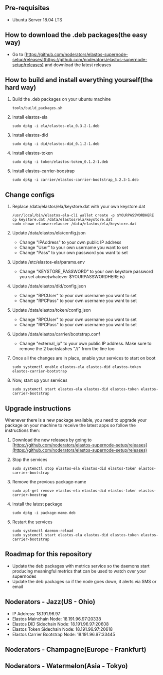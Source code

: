 ## Pre-requisites
- Ubuntu Server 18.04 LTS

## How to download the .deb packages(the easy way)

- Go to [https://github.com/noderators/elastos-supernode-setup/releases](https://github.com/noderators/elastos-supernode-setup/releases) and download the latest releases

## How to build and install everything yourself(the hard way)
1. Build the .deb packages on your ubuntu machine
    ```
    tools/build_packages.sh
    ```

2. Install elastos-ela
    ```
    sudo dpkg -i ela/elastos-ela_0.3.2-1.deb
    ```

3. Install elastos-did
    ```
    sudo dpkg -i did/elastos-did_0.1.2-1.deb
    ```

4. Install elastos-token
    ```
    sudo dpkg -i token/elastos-token_0.1.2-1.deb
    ```

5. Install elastos-carrier-boostrap
    ```
    sudo dpkg -i carrier/elastos-carrier-bootstrap_5.2.3-1.deb
    ```

## Change configs
1. Replace /data/elastos/ela/keystore.dat with your own keystore.dat
    ```
    /usr/local/bin/elastos-ela-cli wallet create -p $YOURPASSWORDHERE
    cp keystore.dat /data/elastos/ela/keystore.dat
    sudo chown elauser:elauser /data/elastos/ela/keystore.dat
    ```

2. Update /data/elastos/ela/config.json
    - Change "IPAddress" to your own public IP address
    - Change "User" to your own username you want to set
    - Change "Pass" to your own password you want to set
3. Update /etc/elastos-ela/params.env
    - Change "KEYSTORE_PASSWORD" to your own keystore password you set above(whatever $YOURPASSWORDHERE is)
3. Update /data/elastos/did/config.json
    - Change "RPCUser" to your own username you want to set
    - Change "RPCPass" to your own username you want to set
4. Update /data/elastos/token/config.json
    - Change "RPCUser" to your own username you want to set
    - Change "RPCPass" to your own username you want to set
5. Update /data/elastos/carrier/bootstrap.conf
    - Change "external_ip" to your own public IP address. Make sure to remove the 2 backslashes "//" from the line too
6. Once all the changes are in place, enable your services to start on boot
    ```
    sudo systemctl enable elastos-ela elastos-did elastos-token elastos-carrier-bootstrap
    ```
7. Now, start up your services
    ```
    sudo systemctl start elastos-ela elastos-did elastos-token elastos-carrier-bootstrap
    ```

## Upgrade instructions
Whenever there is a new package available, you need to upgrade your package on your machine to receive the latest apps so follow the instructions then:

1. Download the new releases by going to [https://github.com/noderators/elastos-supernode-setup/releases](https://github.com/noderators/elastos-supernode-setup/releases)

2. Stop the services
    ```
    sudo systemctl stop elastos-ela elastos-did elastos-token elastos-carrier-bootstrap
    ```
3. Remove the previous package-name 
    ```
    sudo apt-get remove elastos-ela elastos-did elastos-token elastos-carrier-boostrap
    ```
4. Install the latest package
    ```
    sudo dpkg -i package-name.deb
    ```
5. Restart the services
    ```
    sudo systemctl daemon-reload
    sudo systemctl start elastos-ela elastos-did elastos-token elastos-carrier-bootstrap
    ```

## Roadmap for this repository
- Update the deb packages with metrics service so the daemons start producing meaningful metrics that can be used to watch over your supernodes 
- Update the deb packages so if the node goes down, it alerts via SMS or email

## Noderators - Jazz(US - Ohio)
- IP Address: 18.191.96.97
- Elastos Mainchain Node: 18.191.96.97:20338
- Elastos DID Sidechain Node: 18.191.96.97:20608
- Elastos Token Sidechain Node: 18.191.96.97:20618
- Elastos Carrier Bootstrap Node: 18.191.96.97:33445

## Noderators - Champagne(Europe - Frankfurt)


## Noderators - Watermelon(Asia - Tokyo)